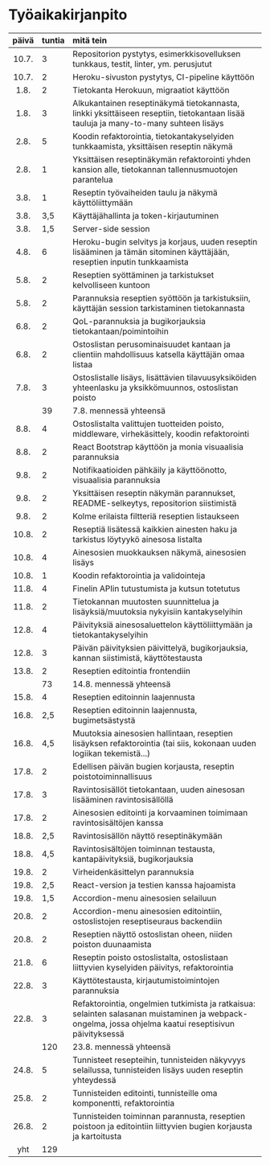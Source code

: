 # Työaikakirjanpito

| päivä | tuntia| mitä tein  |
| :----:|:-----| :-----|
| 10.7. | 3   | Repositorion pystytys, esimerkkisovelluksen tunkkaus, testit, linter, ym. perusjutut  |
| 10.7. | 2    | Heroku-sivuston pystytys, CI-pipeline käyttöön|
| 1.8.  | 2    | Tietokanta Herokuun, migraatiot käyttöön |
| 1.8.  | 3    | Alkukantainen reseptinäkymä tietokannasta, linkki yksittäiseen reseptiin, tietokantaan lisää tauluja ja many-to-many suhteen lisäys |
| 2.8.  | 5    | Koodin refaktorointia, tietokantakyselyiden tunkkaamista, yksittäisen reseptin näkymä |
| 2.8.  | 1    | Yksittäisen reseptinäkymän refaktorointi yhden kansion alle, tietokannan tallennusmuotojen parantelua |
| 3.8.  | 1    | Reseptin työvaiheiden taulu ja näkymä käyttöliittymään |
| 3.8.  | 3,5    | Käyttäjähallinta ja token-kirjautuminen |
| 3.8.  | 1,5    | Server-side session |
| 4.8.  | 6    | Heroku-bugin selvitys ja korjaus, uuden reseptin lisääminen ja tämän sitominen käyttäjään, reseptien inputin tunkkaamista |
| 5.8.  | 2    | Reseptien syöttäminen ja tarkistukset kelvolliseen kuntoon |
| 5.8.  | 2    | Parannuksia reseptien syöttöön ja tarkistuksiin, käyttäjän session tarkistaminen tietokannasta |
| 6.8.  | 2    | QoL-parannuksia ja bugikorjauksia tietokantaan/poimintoihin |
| 6.8.  | 2    | Ostoslistan perusominaisuudet kantaan ja clientiin mahdollisuus katsella käyttäjän omaa listaa |
| 7.8.  | 3    | Ostoslistalle lisäys, lisättävien tilavuusyksiköiden yhteenlasku ja yksikkömuunnos, ostoslistan poisto |
|       | 39   | 7.8. mennessä yhteensä |
| 8.8.  | 4    | Ostoslistalta valittujen tuotteiden poisto, middleware, virhekäsittely, koodin refaktorointi |
| 8.8.  | 2    | React Bootstrap käyttöön ja monia visuaalisia parannuksia |
| 9.8.  | 2    | Notifikaatioiden pähkäily ja käyttöönotto, visuaalisia parannuksia |
| 9.8.  | 2    | Yksittäisen reseptin näkymän parannukset, README-selkeytys, repositorion siistimistä |
| 9.8.  | 2    | Kolme erilaista filtteriä reseptien listaukseen |
| 10.8. | 2    | Reseptiä lisätessä kaikkien ainesten haku ja tarkistus löytyykö ainesosa listalta |
| 10.8. | 4    | Ainesosien muokkauksen näkymä, ainesosien lisäys |
| 10.8. | 1    | Koodin refaktorointia ja validointeja |
| 11.8. | 4    | Finelin APIin tutustumista ja kutsun totetutus |
| 11.8. | 2    | Tietokannan muutosten suunnittelua ja lisäyksiä/muutoksia nykyisiin kantakyselyihin |
| 12.8. | 4    | Päivityksiä ainesosaluettelon käyttöliittymään ja tietokantakyselyihin |
| 12.8. | 3    | Päivän päivityksien päivittelyä, bugikorjauksia, kannan siistimistä, käyttötestausta |
| 13.8. | 2    | Reseptien editointia frontendiin |
|       | 73   | 14.8. mennessä yhteensä |
| 15.8. | 4    | Reseptien editoinnin laajennusta |
| 16.8. | 2,5  | Reseptien editoinnin laajennusta, bugimetsästystä |
| 16.8. | 4,5  | Muutoksia ainesosien hallintaan, reseptien lisäyksen refaktorointia (tai siis, kokonaan uuden logiikan tekemistä...)|
| 17.8. | 2    | Edellisen päivän bugien korjausta, reseptin poistotoiminnallisuus |
| 17.8. | 3    | Ravintosisällöt tietokantaan, uuden ainesosan lisääminen ravintosisällöllä |
| 17.8. | 2    | Ainesosien editointi ja korvaaminen toimimaan ravintosisältöjen kanssa |
| 18.8. | 2,5  | Ravintosisällön näyttö reseptinäkymään |
| 18.8. | 4,5  | Ravintosisältöjen toiminnan testausta, kantapäivityksiä, bugikorjauksia |
| 19.8. | 2    | Virheidenkäsittelyn parannuksia |
| 19.8. | 2,5  | React-version ja testien kanssa hajoamista |
| 19.8. | 1,5  | Accordion-menu ainesosien selailuun |
| 20.8. | 2    | Accordion-menu ainesosien editointiin, ostoslistojen reseptiseuraus backendiin |
| 20.8. | 2    | Reseptien näyttö ostoslistan oheen, niiden poiston duunaamista |
| 21.8. | 6    | Reseptin poisto ostoslistalta, ostoslistaan liittyvien kyselyiden päivitys, refaktorointia |
| 22.8. | 3    | Käyttötestausta, kirjautumistoimintojen parannuksia |
| 22.8. | 3    | Refaktorointia, ongelmien tutkimista ja ratkaisua: selainten salasanan muistaminen ja webpack-ongelma, jossa ohjelma kaatui reseptisivun päivityksessä |
|       | 120   | 23.8. mennessä yhteensä |
| 24.8. | 5     | Tunnisteet resepteihin, tunnisteiden näkyvyys selailussa, tunnisteiden lisäys uuden reseptin yhteydessä |
| 25.8. | 2     | Tunnisteiden editointi, tunnisteille oma komponentti, refaktorointia |
| 26.8. | 2     | Tunnisteiden toiminnan parannusta, reseptien poistoon ja editointiin liittyvien bugien korjausta ja kartoitusta |
| yht   | 129   | | 